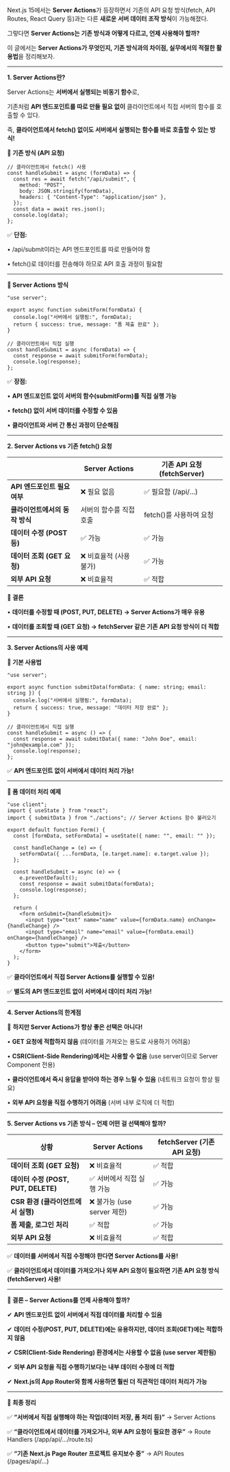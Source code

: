 Next.js 15에서는 **Server Actions**가 등장하면서 기존의 API 요청 방식(fetch, API Routes, React Query 등)과는 다른 **새로운 서버 데이터 조작 방식**이 가능해졌다.

  

그렇다면 **Server Actions는 기존 방식과 어떻게 다르고, 언제 사용해야 할까?**

이 글에서는 **Server Actions가 무엇인지, 기존 방식과의 차이점, 실무에서의 적절한 활용법**을 정리해보자.

---

**1. Server Actions란?**

  

Server Actions는 **서버에서 실행되는 비동기 함수**로,

기존처럼 **API 엔드포인트를 따로 만들 필요 없이** 클라이언트에서 직접 서버의 함수를 호출할 수 있다.

  

즉, **클라이언트에서 fetch() 없이도 서버에서 실행되는 함수를 바로 호출할 수 있는 방식!**

  

**📌 기존 방식 (API 요청)**
```
// 클라이언트에서 fetch() 사용
const handleSubmit = async (formData) => {
  const res = await fetch("/api/submit", {
    method: "POST",
    body: JSON.stringify(formData),
    headers: { "Content-Type": "application/json" },
  });
  const data = await res.json();
  console.log(data);
};
```

✅ **단점:**

• /api/submit이라는 API 엔드포인트를 따로 만들어야 함

• fetch()로 데이터를 전송해야 하므로 API 호출 과정이 필요함

---

**📌 Server Actions 방식**

```
"use server";

export async function submitForm(formData) {
  console.log("서버에서 실행됨:", formData);
  return { success: true, message: "폼 제출 완료" };
}
```

```
// 클라이언트에서 직접 실행
const handleSubmit = async (formData) => {
  const response = await submitForm(formData);
  console.log(response);
};
```

✅ **장점:**

• **API 엔드포인트 없이 서버의 함수(submitForm)를 직접 실행 가능**

• **fetch() 없이 서버 데이터를 수정할 수 있음**

• **클라이언트와 서버 간 통신 과정이 단순해짐**

---

**2. Server Actions vs 기존 fetch() 요청**

| |**Server Actions**|**기존 API 요청 (fetchServer)**|
|---|---|---|
|**API 엔드포인트 필요 여부**|❌ 필요 없음|✅ 필요함 (/api/...)|
|**클라이언트에서의 동작 방식**|서버의 함수를 직접 호출|fetch()를 사용하여 요청|
|**데이터 수정 (POST 등)**|✅ 가능|✅ 가능|
|**데이터 조회 (GET 요청)**|❌ 비효율적 (사용 불가)|✅ 가능|
|**외부 API 요청**|❌ 비효율적|✅ 적합|
**📌 결론**

• **데이터를 수정할 때 (POST, PUT, DELETE) → Server Actions가 매우 유용**

• **데이터를 조회할 때 (GET 요청) → fetchServer 같은 기존 API 요청 방식이 더 적합**

---

**3. Server Actions의 사용 예제**

  

**📌 기본 사용법**

```
"use server";

export async function submitData(formData: { name: string; email: string }) {
  console.log("서버에서 실행됨:", formData);
  return { success: true, message: "데이터 저장 완료" };
}
```

```
// 클라이언트에서 직접 실행
const handleSubmit = async () => {
  const response = await submitData({ name: "John Doe", email: "john@example.com" });
  console.log(response);
};
```

✅ **API 엔드포인트 없이 서버에서 데이터 처리 가능!**

---

**📌 폼 데이터 처리 예제**

```
"use client";
import { useState } from "react";
import { submitData } from "./actions"; // Server Actions 함수 불러오기

export default function Form() {
  const [formData, setFormData] = useState({ name: "", email: "" });

  const handleChange = (e) => {
    setFormData({ ...formData, [e.target.name]: e.target.value });
  };

  const handleSubmit = async (e) => {
    e.preventDefault();
    const response = await submitData(formData);
    console.log(response);
  };

  return (
    <form onSubmit={handleSubmit}>
      <input type="text" name="name" value={formData.name} onChange={handleChange} />
      <input type="email" name="email" value={formData.email} onChange={handleChange} />
      <button type="submit">제출</button>
    </form>
  );
}
```

✅ **클라이언트에서 직접 Server Actions를 실행할 수 있음!**

✅ **별도의 API 엔드포인트 없이 서버에서 데이터 처리 가능!**

---

**4. Server Actions의 한계점**

  

🚨 **하지만 Server Actions가 항상 좋은 선택은 아니다!**

• **GET 요청에 적합하지 않음** (데이터를 가져오는 용도로 사용하기 어려움)

• **CSR(Client-Side Rendering)에서는 사용할 수 없음** (use server이므로 Server Component 전용)

• **클라이언트에서 즉시 응답을 받아야 하는 경우 느릴 수 있음** (네트워크 요청이 항상 필요)

• **외부 API 요청을 직접 수행하기 어려움** (서버 내부 로직에 더 적합)

---

**5. Server Actions vs 기존 방식 – 언제 어떤 걸 선택해야 할까?**

|**상황**|**Server Actions**|**fetchServer (기존 API 요청)**|
|---|---|---|
|**데이터 조회 (GET 요청)**|❌ 비효율적|✅ 적합|
|**데이터 수정 (POST, PUT, DELETE)**|✅ 서버에서 직접 실행 가능|✅ 가능|
|**CSR 환경 (클라이언트에서 실행)**|❌ 불가능 (use server 제한)|✅ 가능|
|**폼 제출, 로그인 처리**|✅ 적합|✅ 가능|
|**외부 API 요청**|❌ 비효율적|✅ 적합|
✅ **데이터를 서버에서 직접 수정해야 한다면 Server Actions를 사용!**

✅ **클라이언트에서 데이터를 가져오거나 외부 API 요청이 필요하면 기존 API 요청 방식(fetchServer) 사용!**

---

**🚀 결론 – Server Actions를 언제 사용해야 할까?**

  

✔ **API 엔드포인트 없이 서버에서 직접 데이터를 처리할 수 있음**

✔ **데이터 수정(POST, PUT, DELETE)에는 유용하지만, 데이터 조회(GET)에는 적합하지 않음**

✔ **CSR(Client-Side Rendering) 환경에서는 사용할 수 없음 (use server 제한됨)**

✔ **외부 API 요청을 직접 수행하기보다는 내부 데이터 수정에 더 적합**

✔ **Next.js의 App Router와 함께 사용하면 훨씬 더 직관적인 데이터 처리가 가능**

---

**🚀 최종 정리**

  

✅ **“서버에서 직접 실행해야 하는 작업(데이터 저장, 폼 처리 등)”** → Server Actions

✅ **“클라이언트에서 데이터를 가져오거나, 외부 API 요청이 필요한 경우”** → Route Handlers (/app/api/.../route.ts)

✅ **“기존 Next.js Page Router 프로젝트 유지보수 중”** → API Routes (/pages/api/...)